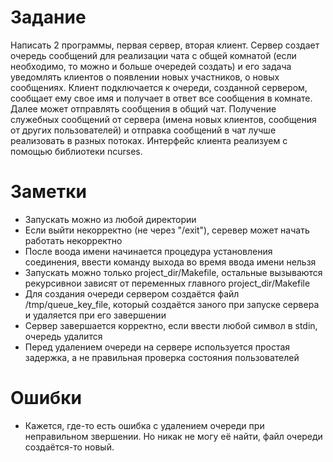 # Задание
 Написать 2 программы, первая сервер, вторая клиент. Сервер создает 
очередь сообщений для реализации чата с общей комнатой (если 
необходимо, то можно и больше очередей создать) и его задача 
уведомлять клиентов о появлении новых участников, о новых 
сообщениях. Клиент подключается к очереди, созданной сервером, 
сообщает ему свое имя и получает в ответ все сообщения в комнате. 
Далее может отправлять сообщения в общий чат. Получение служебных 
сообщений от сервера (имена новых клиентов, сообщения от других 
пользователей) и отправка сообщений в чат лучше реализовать в разных 
потоках. Интерфейс клиента реализуем с помощью библиотеки ncurses. 
# Заметки
- Запускать можно из любой директории
- Если выйти некорректно (не через "/exit"), серевер может начать работать некорректно
- После воода имени начинается процедура установления соединения, ввести команду выхода во время ввода имени нельзя
- Запускать можно только project_dir/Makefile, остальные вызываются рекурсивнои зависят от переменных главного project_dir/Makefile
- Для создания очереди сервером создаётся файл /tmp/queue_key_file, который создаётся заного при запуске сервера и удаляется при его завершении
- Сервер завершается корректно, если ввести любой символ в stdin, очередь удалится
- Перед удалением очереди на сервере используется простая задержка, а не правильная проверка состояния пользователей

# Ошибки
- Кажется, где-то есть ошибка с удалением очереди при неправильном звершении. Но никак не могу её найти, файл очереди создаётся-то новый.
